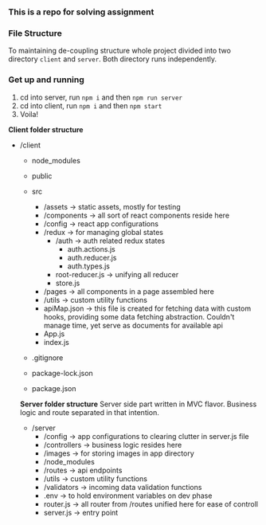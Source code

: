 ### This is a repo for solving assignment

### File Structure

To maintaining de-coupling structure whole project divided into two directory `client` and `server`.
Both directory runs independently.

### Get up and running

1. cd into server, run `npm i` and then `npm run server`
2. cd into client, run `npm i` and then `npm start`
3. Voila!

**Client folder structure**

- /client

  - node_modules
  - public
  - src

    - /assets -> static assets, mostly for testing
    - /components -> all sort of react components reside here
    - /config -> react app configurations
    - /redux -> for managing global states
      - /auth -> auth related redux states
        - auth.actions.js
        - auth.reducer.js
        - auth.types.js
      - root-reducer.js -> unifying all reducer
      - store.js
    - /pages -> all components in a page assembled here
    - /utils -> custom utility functions
    - apiMap.json -> this file is created for fetching data with custom hooks, providing some data fetching abstraction. Couldn't manage time, yet serve as documents for available api
    - App.js
    - index.js

  - .gitignore
  - package-lock.json
  - package.json

  **Server folder structure**
  Server side part written in MVC flavor. Business logic and route separated in that intention.

  - /server
    - /config -> app configurations to clearing clutter in server.js file
    - /controllers -> business logic resides here
    - /images -> for storing images in app directory
    - /node_modules
    - /routes -> api endpoints
    - /utils -> custom utility functions
    - /validators -> incoming data validation functions
    - .env -> to hold environment variables on dev phase
    - router.js -> all router from /routes unified here for ease of controll
    - server.js -> entry point
